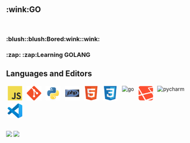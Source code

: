 <!-- ### Hi there 👋 -->
 <h2>:wink:GO</h2><br>
 <h3>:blush::blush:Bored:wink::wink:</h3>
 <h3>:zap: :zap:Learning GOLANG</h3>
 
 <h2> Languages and Editors </h2>
<p>
<img src="https://github.com/devicons/devicon/blob/master/icons/javascript/javascript-original.svg" alt="Javascript" height="40" style="vertical-align:top; margin:4px" >
<img src="https://github.com/devicons/devicon/blob/master/icons/git/git-original.svg" alt="git" height="40" style="vertical-align:top; margin:4px">	
<img src="https://github.com/devicons/devicon/blob/master/icons/python/python-original.svg" alt="python" height="40" style="vertical-align:top; margin:4px">	
<img src="https://github.com/devicons/devicon/blob/master/icons/php/php-original.svg" alt="php" height="40" style="vertical-align:top; margin:4px">	
<img src="https://github.com/devicons/devicon/blob/master/icons/html5/html5-original.svg" alt="html" height="40" style="vertical-align:top; margin:4px">
<img src="https://github.com/devicons/devicon/blob/master/icons/css3/css3-original.svg" alt="css" height="40" style="vertical-align:top; margin:4px">
<img src="https://download.logo.wine/logo/Go_(programming_language)/Go_(programming_language)-Logo.wine.png" alt="go" height="40" style="vertical-align:top; margin:4px">
<img src="https://github.com/devicons/devicon/blob/master/icons/laravel/laravel-plain.svg" alt="laravel" height="40" style="vertical-align:top; margin:4px" >
<img src="https://resources.jetbrains.com/storage/products/pycharm/img/meta/pycharm_logo_300x300.png" alt="pycharm" height="40" style="vertical-align:top; margin:4px" >
<img src="https://raw.githubusercontent.com/github/explore/80688e429a7d4ef2fca1e82350fe8e3517d3494d/topics/visual-studio-code/visual-studio-code.png" alt="vscode" height="40" style="vertical-align:top; margin:4px" >
</p> <br>
<img src=https://github-readme-stats.vercel.app/api?username=DeeAnnEye&show_icons=true&theme=blue-green>
<img src=https://github-readme-stats.vercel.app/api/top-langs/?username=DeeAnnEye&layout=compact&theme=blue-green>
